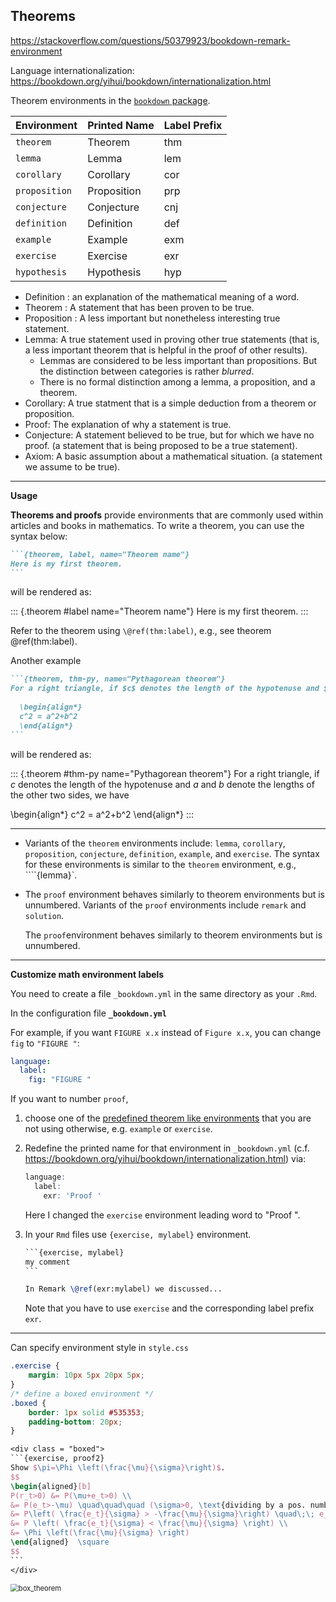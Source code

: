 ## Theorems

<https://stackoverflow.com/questions/50379923/bookdown-remark-environment>

Language internationalization: <https://bookdown.org/yihui/bookdown/internationalization.html>



Theorem environments in the [`bookdown` package](https://bookdown.org/yihui/bookdown/markdown-extensions-by-bookdown.html#tab:theorem-envs).

| Environment   | Printed Name | Label Prefix |
| :------------- | :------------ | :------------ |
| `theorem`     | Theorem      | thm          |
| `lemma`       | Lemma        | lem          |
| `corollary`   | Corollary    | cor          |
| `proposition` | Proposition  | prp          |
| `conjecture`  | Conjecture   | cnj          |
| `definition`  | Definition   | def          |
| `example`     | Example      | exm          |
| `exercise`    | Exercise     | exr          |
| `hypothesis`  | Hypothesis   | hyp          |

- Definition : an explanation of the mathematical meaning of a word.
- Theorem : A statement that has been proven to be true.
- Proposition : A less important but nonetheless interesting true statement.
- Lemma: A true statement used in proving other true statements (that is, a less important theorem that is helpful in the proof of other results). 
  - Lemmas are considered to be less important than propositions. But the distinction between categories is rather *blurred*. 
  - There is no formal distinction among a lemma, a proposition, and a theorem.
- Corollary: A true statment that is a simple deduction from a theorem or proposition.
- Proof: The explanation of why a statement is true.
- Conjecture: A statement believed to be true, but for which we have no proof. (a statement that is being proposed to be a true statement).
- Axiom: A basic assumption about a mathematical situation. (a statement we assume to be true).


--------------------------------------------------------------------------------

**Usage**

**Theorems and proofs** provide environments that are commonly used within articles and books in mathematics. To write a theorem, you can use the syntax below:

~~~markdown
```{theorem, label, name="Theorem name"}
Here is my first theorem.
```
~~~

will be rendered as:

::: {.theorem #label name="Theorem name"}
Here is my first theorem.
:::

Refer to the theorem using `\@ref(thm:label)`, e.g., see theorem \@ref(thm:label).


Another example

~~~markdown
```{theorem, thm-py, name="Pythagorean theorem"}
For a right triangle, if $c$ denotes the length of the hypotenuse and $a$ and $b$ denote the lengths of the other two sides, we have
  
  \begin{align*}
  c^2 = a^2+b^2
  \end{align*}
```
~~~

will be rendered as:

::: {.theorem #thm-py name="Pythagorean theorem"}
For a right triangle, if $c$ denotes the length of the hypotenuse and $a$ and $b$ denote the lengths of the other two sides, we have
  
  \begin{align*}
  c^2 = a^2+b^2
  \end{align*}
:::


--------------------------------------------------------------------------------

- Variants of the `theorem` environments include: `lemma`, `corollary`, `proposition`, `conjecture`, `definition`, `example`, and `exercise`. The syntax for these environments is similar to the `theorem` environment, e.g., ````{lemma}`.

- The `proof` environment behaves similarly to theorem environments but is unnumbered. Variants of the `proof` environments include `remark` and `solution`. 

  The `proof`environment behaves similarly to theorem environments but is unnumbered.

--------------------------------------------------------------------------------

**Customize math environment labels**

You need to create a file `_bookdown.yml` in the same directory as your `.Rmd`. 

In the configuration file **`_bookdown.yml`**

For example, if you want `FIGURE x.x` instead of `Figure x.x`, you can change `fig` to `"FIGURE "`:

```yaml
language:
  label:
    fig: "FIGURE "
```

If you want to number `proof`, 

1. choose one of the [predefined theorem like environments](https://bookdown.org/yihui/bookdown/markdown-extensions-by-bookdown.html#theorems) that you are not using otherwise, e.g. `example` or `exercise`.

2. Redefine the printed name for that environment in `_bookdown.yml` (c.f. https://bookdown.org/yihui/bookdown/internationalization.html) via:

   ```r
   language:
     label:
       exr: 'Proof '
   ```

   Here I changed the `exercise` environment leading word to "Proof ".

3. In your `Rmd` files use `{exercise, mylabel}` environment. 

   ~~~latex
   ```{exercise, mylabel}
   my comment
   ```
   
   In Remark \@ref(exr:mylabel) we discussed...
   ~~~

   Note that you have to use `exercise` and the corresponding label prefix `exr`.

--------------------------------------------------------------------------------

Can specify environment style in `style.css`

```css
.exercise {
    margin: 10px 5px 20px 5px; 
}
/* define a boxed environment */
.boxed {
    border: 1px solid #535353;
    padding-bottom: 20px;
}
```



````latex
<div class = "boxed">
```{exercise, proof2}
Show $\pi=\Phi \left(\frac{\mu}{\sigma}\right)$.
$$
\begin{aligned}[b]
P(r_t>0) &= P(\mu+e_t>0) \\
&= P(e_t>-\mu) \quad\quad\quad (\sigma>0, \text{dividing by a pos. number, inequality unchanged}) \\
&= P\left( \frac{e_t}{\sigma} > -\frac{\mu}{\sigma}\right) \quad\;\; e_t\sim N(0, \sigma^2), \text{ then } \frac{e_t}{\sigma}\sim N(0,1) \\
&= P \left( \frac{e_t}{\sigma} < \frac{\mu}{\sigma} \right) \\
&= \Phi \left(\frac{\mu}{\sigma} \right) 
\end{aligned}  \square
$$
```
</div>
````

<img src="https://drive.google.com/thumbnail?id=1bqVq_6WTId8Svf7hihPoqJ-ouZTSOIWL&sz=w1000" alt="box_theorem" style="display: block; margin-right: auto; margin-left: auto; zoom:80%;" />
